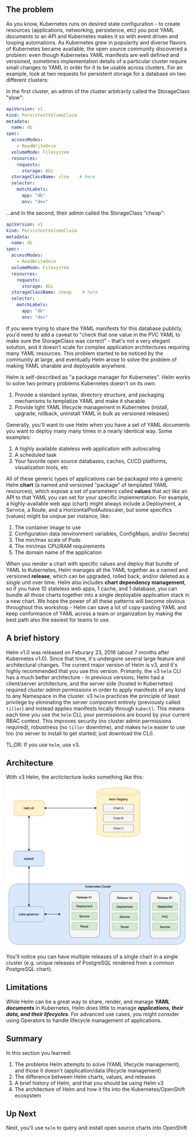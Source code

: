 ## The problem

As you know, Kubernetes runs on desired state configuration - to create resources (applications, networking, persistence, etc) you post YAML documents to an API and Kubernetes makes it so with event driven and looping automations. As Kubernetes grew in popularity and diverse flavors of Kubernetes became available, the open source community discovered a problem: even though Kubernetes YAML manifests are well defined and versioned, sometimes implementation details of a particular cluster require small changes to YAML in order for it to be usable across clusters. For an example, look at two requests for persistent storage for a database on two different clusters:

In the first cluster, an admin of the cluster arbitrarily called the StorageClass "slow":

```yaml
apiVersion: v1
kind: PersistentVolumeClaim
metadata:
  name: db
spec:
  accessModes:
    - ReadWriteOnce
  volumeMode: Filesystem
  resources:
    requests:
      storage: 8Gi
  storageClassName: slow    # here
  selector:
    matchLabels:
      app: "db"
      env: "dev"
```

...and in the second, their admin called the StorageClass "cheap":

```yaml
apiVersion: v1
kind: PersistentVolumeClaim
metadata:
  name: db
spec:
  accessModes:
    - ReadWriteOnce
  volumeMode: Filesystem
  resources:
    requests:
      storage: 8Gi
  storageClassName: cheap    # here
  selector:
    matchLabels:
      app: "db"
      env: "dev"
```

If you were trying to share the YAML manifests for this database publicly, you'd need to add a caveat to "check that one value in the PVC YAML to make sure the StorageClass was correct" - that's not a very elegant solution, and it doesn't scale for complex application architectures requiring many YAML resources. This problem started to be noticed by the community at large, and eventually Helm arose to solve the problem of making YAML sharable and deployable anywhere.

Helm is self-described as "a package manager for Kubernetes". Helm works to solve two primary problems Kubernetes doesn't on its own:

1. Provide a standard syntax, directory structure, and packaging mechanisms to templatize YAML and make it sharable
1. Provide light YAML lifecycle management in Kubernetes (install, upgrade, rollback, uninstall YAML in bulk as versioned releases)

Generally, you'll want to use Helm when you have a set of YAML documents you want to deploy many many times in a nearly identical way. Some examples:

1. A highly available stateless web application with autoscaling
1. A scheduled task
1. Your favorite open source databases, caches, CI/CD platforms, visualization tools, etc

All of these generic types of applications can be packaged into a generic Helm **chart** (a named and versioned "package" of templated YAML resources), which expose a set of parameters called **values** that act like an API to that YAML you can set for your specific implementation. For example, a highly-available web app (chart) might always include a Deployment, a Service, a Route, and a HorizontalPodAutoscaler, but some specifics (values) might be unqiue per instance, like:

1. The container image to use
1. Configuration data (environment variables, ConfigMaps, and/or Secrets)
1. The min/max scale of Pods
1. The min/max CPU/RAM requirements
1. The domain name of the application

When you render a chart with specific values and deploy that bundle of YAML to Kubernetes, Helm manages all the YAML together as a named and versioned **release**, which can be upgraded, rolled back, and/or deleted as a *single unit* over time. Helm also includes **chart dependency management**, so if you have 10 stateless web apps, 1 cache, and 1 database, you can bundle all *those* charts together into a single deployable application stack in a new chart. We hope the power of all these patterns will become obvious throughout this workshop - Helm can save a lot of copy-pasting YAML and keep conformance of YAML across a team or organization by making the best path also the easiest for teams to use.

## A brief history

Helm v1.0 was released on Feburary 23, 2016 (about 7 months after Kubernetes v1.0). Since that time, it's undergone several large feature and architectural changes. The current major version of Helm is v3, and it's highly recommended that you use this version. Primarily, the v3 `helm` CLI has a much better architecture - in previous versions, Helm had a client/server architecture, and the server side (hosted in Kubernetes) required *cluster admin permissions* in order to apply manifests of any kind to any Namespace in the cluster. v3 `helm` practices the principle of least privilege by eliminating the server component entirely (previously called `tiller`) and instead applies manifests locally through `kubectl`. This means each time you use the `helm` CLI, your permissions are bound by your current RBAC context. This improves security (no cluster admin permissions required), robustness (no `tiller` downtime), and makes `helm` easier to use too (no server to install to get started; just download the CLI).

TL;DR: If you use `helm`, use v3.

## Architecture

With v3 Helm, the arctictecture looks something like this:

![v3 Helm architecture diagram](../images/helm-architecture.png)

You'll notice you can have multiple releases of a single chart in a single cluster (e.g. unique releases of PostgreSQL rendered from a common PostgreSQL chart).

## Limitations

While Helm can be a great way to share, render, and manage ***YAML documents*** in Kubernetes, Helm does little to manage ***applications, their data, and their lifecycles***. For advanced use cases, you might consider using Operators to handle lifecycle management of applications.

## Summary

In this section you learned:

1. The problems Helm attempts to solve (YAML lifecycle management), and those it doesn't (application/data lifecycle management)
1. The difference between Helm charts, values, and releases
1. A brief history of Helm, and that you should be using Helm v3
1. The architecture of Helm and how it fits into the Kubernetes/OpenShift ecosystem

## Up Next

Next, you'll use `helm` to query and install open source charts into OpenShift
